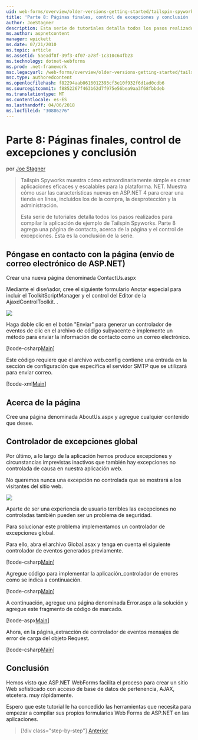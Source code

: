 ```yaml
---
uid: web-forms/overview/older-versions-getting-started/tailspin-spyworks/tailspin-spyworks-part-8
title: 'Parte 8: Páginas finales, control de excepciones y conclusión | Documentos de Microsoft'
author: JoeStagner
description: Esta serie de tutoriales detalla todos los pasos realizados para compilar la aplicación de ejemplo de Tailspin Spyworks. Parte 8 agrega una página de contacto, acerca de la página y la excepción...
ms.author: aspnetcontent
manager: wpickett
ms.date: 07/21/2010
ms.topic: article
ms.assetid: 5aeadf8f-39f3-4f07-a78f-1c310c64fb23
ms.technology: dotnet-webforms
ms.prod: .net-framework
msc.legacyurl: /web-forms/overview/older-versions-getting-started/tailspin-spyworks/tailspin-spyworks-part-8
msc.type: authoredcontent
ms.openlocfilehash: f82294aab0616012393cf3e10f932f6d1ad0cdb6
ms.sourcegitcommit: f8852267f463b62d7f975e56bea9aa3f68fbbdeb
ms.translationtype: MT
ms.contentlocale: es-ES
ms.lasthandoff: 04/06/2018
ms.locfileid: "30886276"
---
```

<a name="part-8-final-pages-exception-handling-and-conclusion"></a>Parte 8: Páginas finales, control de excepciones y conclusión
====================
por [Joe Stagner](https://github.com/JoeStagner)

> Tailspin Spyworks muestra cómo extraordinariamente simple es crear aplicaciones eficaces y escalables para la plataforma. NET. Muestra cómo usar las características nuevas en ASP.NET 4 para crear una tienda en línea, incluidos los de la compra, la desprotección y la administración.
> 
> Esta serie de tutoriales detalla todos los pasos realizados para compilar la aplicación de ejemplo de Tailspin Spyworks. Parte 8 agrega una página de contacto, acerca de la página y el control de excepciones. Ésta es la conclusión de la serie.


## <a id="_Toc260221680"></a>  Póngase en contacto con la página (envío de correo electrónico de ASP.NET)

Crear una nueva página denominada ContactUs.aspx

Mediante el diseñador, cree el siguiente formulario Anotar especial para incluir el ToolkitScriptManager y el control del Editor de la AjaxdControlToolkit. .

![](tailspin-spyworks-part-8/_static/image1.jpg)

Haga doble clic en el botón "Enviar" para generar un controlador de eventos de clic en el archivo de código subyacente e implemente un método para enviar la información de contacto como un correo electrónico.

[!code-csharp[Main](tailspin-spyworks-part-8/samples/sample1.cs)]

Este código requiere que el archivo web.config contiene una entrada en la sección de configuración que especifica el servidor SMTP que se utilizará para enviar correo.

[!code-xml[Main](tailspin-spyworks-part-8/samples/sample2.xml)]

## <a id="_Toc260221681"></a>  Acerca de la página

Cree una página denominada AboutUs.aspx y agregue cualquier contenido que desee.

## <a id="_Toc260221682"></a>  Controlador de excepciones global

Por último, a lo largo de la aplicación hemos produce excepciones y circunstancias imprevistas inactivos que también hay excepciones no controlada de causa en nuestra aplicación web.

No queremos nunca una excepción no controlada que se mostrará a los visitantes del sitio web.

![](tailspin-spyworks-part-8/_static/image2.jpg)

Aparte de ser una experiencia de usuario terribles las excepciones no controladas también pueden ser un problema de seguridad.

Para solucionar este problema implementamos un controlador de excepciones global.

Para ello, abra el archivo Global.asax y tenga en cuenta el siguiente controlador de eventos generados previamente.

[!code-csharp[Main](tailspin-spyworks-part-8/samples/sample3.cs)]

Agregue código para implementar la aplicación\_controlador de errores como se indica a continuación.

[!code-csharp[Main](tailspin-spyworks-part-8/samples/sample4.cs)]

A continuación, agregue una página denominada Error.aspx a la solución y agregue este fragmento de código de marcado.

[!code-aspx[Main](tailspin-spyworks-part-8/samples/sample5.aspx)]

Ahora, en la página\_extracción de controlador de eventos mensajes de error de carga del objeto Request.

[!code-csharp[Main](tailspin-spyworks-part-8/samples/sample6.cs)]

## <a id="_Toc260221683"></a>  Conclusión

Hemos visto que ASP.NET WebForms facilita el proceso para crear un sitio Web sofisticado con acceso de base de datos de pertenencia, AJAX, etcetera. muy rápidamente.

Espero que este tutorial le ha concedido las herramientas que necesita para empezar a compilar sus propios formularios Web Forms de ASP.NET en las aplicaciones.

> [!div class="step-by-step"]
> [Anterior](tailspin-spyworks-part-7.md)
